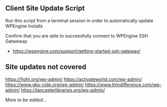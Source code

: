 ## Client Site Update Script

Run this script from a terminal session in order to automatically update WPEngine Installs 

Confirm that you are able to successfully connect to WPEngine SSH Gatweway
* https://wpengine.com/support/getting-started-ssh-gateway/


## Site updates not covered

https://fight.org/wp-admin/
https://activateworld.com/wp-admin/
https://www.gbs-cidp.org/wp-admin/
https://www.thindifference.com/wp-admin/
https://lancasterlibraries.org/wp-admin/

_More to be added..._


